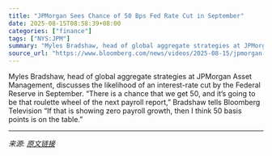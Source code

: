 ```yaml
---
title: "JPMorgan Sees Chance of 50 Bps Fed Rate Cut in September"
date: 2025-08-15T08:58:39+08:00
categories: ["finance"]
tags: ["NYS:JPM"]
summary: "Myles Bradshaw, head of global aggregate strategies at JPMorgan Asset Management, discusses the likelihood of an interest-rate cut by the Federal Reserve in September. “There is a chance that we get 5"
source_url: "https://www.bloomberg.com/news/videos/2025-08-15/jpmorgan-sees-chance-of-50-bps-fed-rate-cut-in-september-video"
---
```


Myles Bradshaw, head of global aggregate strategies at JPMorgan Asset Management, discusses the likelihood of an interest-rate cut by the Federal Reserve in September. “There is a chance that we get 50, and it’s going to be that roulette wheel of the next payroll report,” Bradshaw tells Bloomberg Television “If that is showing zero payroll growth, then I think 50 basis points is on the table.”

---

*来源: [原文链接](https://www.bloomberg.com/news/videos/2025-08-15/jpmorgan-sees-chance-of-50-bps-fed-rate-cut-in-september-video)*
